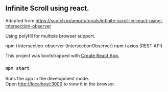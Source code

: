 ## Infinite Scroll using react.
Adapted from https://scotch.io/amp/tutorials/infinite-scroll-in-react-using-intersection-observer

Using polyfill for multiple browser support.

npm i intersection-observer (IntersectionObserver)
npm i axios (REST API)


This project was bootstrapped with [Create React App](https://github.com/facebookincubator/create-react-app).

### `npm start`

Runs the app in the development mode.<br>
Open [http://localhost:3000](http://localhost:3000) to view it in the browser.
